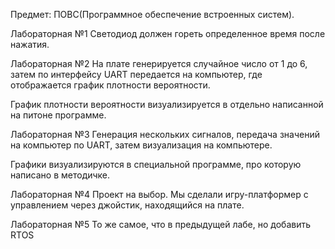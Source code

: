 Предмет: ПОВС(Программное обеспечение встроенных систем).

Лабораторная №1
Светодиод должен гореть определенное время после нажатия.

Лабораторная №2
На плате генерируется случайное число от 1 до 6, затем по интерфейсу UART передается на компьютер, где отображается график плотности вероятности.

График плотности вероятности визуализируется в отдельно написанной на питоне программе.

Лабораторная №3
Генерация нескольких сигналов, передача значений на компьютер по UART, затем визуализация на компьютере.

Графики визуализируются в специальной программе, про которую написано в методичке.

Лабораторная №4
Проект на выбор. Мы сделали игру-платформер с управлением через джойстик, находящийся на плате.

Лабораторная №5
То же самое, что в предыдущей лабе, но добавить RTOS